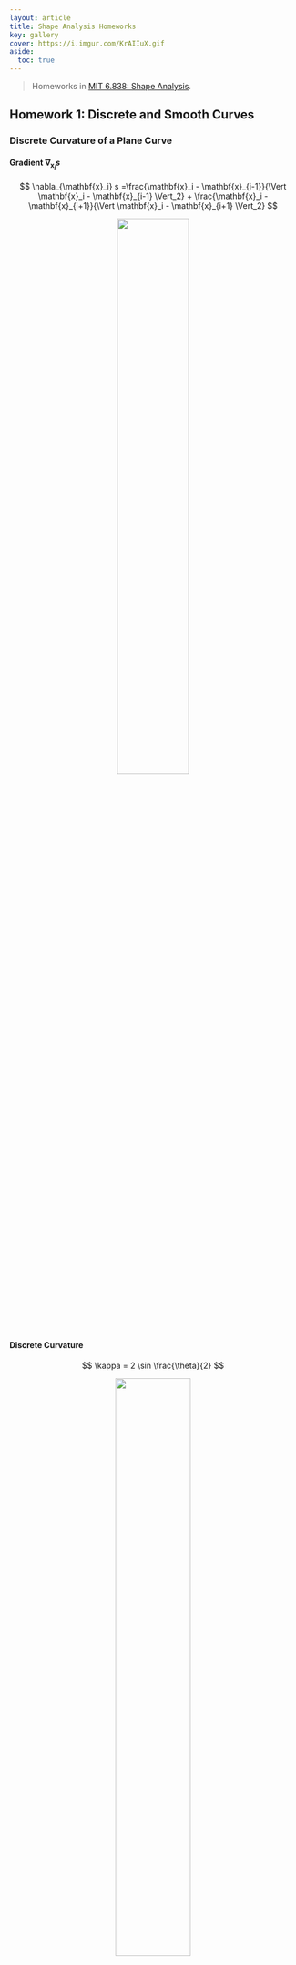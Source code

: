```yaml
---
layout: article
title: Shape Analysis Homeworks
key: gallery
cover: https://i.imgur.com/KrAIIuX.gif
aside:
  toc: true
---
```


> Homeworks in [MIT 6.838: Shape Analysis](https://groups.csail.mit.edu/gdpgroup/6838_spring_2021.html).
<!--more-->

## Homework 1: Discrete and Smooth Curves

### Discrete Curvature of a Plane Curve

#### Gradient $\nabla_{\mathbf{x}_i} s$

$$
\nabla_{\mathbf{x}_i} s =\frac{\mathbf{x}_i - \mathbf{x}_{i-1}}{\Vert \mathbf{x}_i - \mathbf{x}_{i-1} \Vert_2} + \frac{\mathbf{x}_i - \mathbf{x}_{i+1}}{\Vert \mathbf{x}_i - \mathbf{x}_{i+1} \Vert_2}
$$

<div align=center>
<img src="https://i.imgur.com/HEp18iQ.png" width="50%">
</div>

#### Discrete Curvature

$$
\kappa = 2 \sin \frac{\theta}{2}
$$

<div align=center>
<img src="https://i.imgur.com/YMaEmwy.png" width="51%">
</div>

#### Curve Shortening Flow

$$
\mathbf{x}_i' = \mathbf{x}_i - (\nabla_{\mathbf{x}_i} s) h
$$

<div align=center>
<img src="https://i.imgur.com/J1jChfg.gif" width="50%">
</div>

<div align=center>
<img src="https://i.imgur.com/lE8Rv1s.gif" width="50%">
</div>

<div align=center>
<img src="https://i.imgur.com/KE61wET.gif" width="50%">
</div>

### Discrete Elastic Rods

<div align=center>
<img src="https://i.imgur.com/cHm2IwG.gif" width="45%">
<img src="https://i.imgur.com/VvSJcuN.gif" width="45%">
<img src="https://i.imgur.com/HLOl1tB.gif" width="45%">
<img src="https://i.imgur.com/KrAIIuX.gif" width="45%">
</div>

## Homework 2: Surfaces and Curvature

### Mean Curvature Flow with Explicit Integrator

$$
\frac{\mathbf{p} (t+\tau) - \mathbf{p} (t)}{\tau} = - \mathbf{M}^{-1} (\mathbf{p} (t)) \cdot \mathbf{L} (\mathbf{p} (t)) \cdot \mathbf{p} (t)
$$

$$
\mathbf{p} (t+\tau) = \mathbf{p} (t) - \tau \mathbf{M}^{-1} (\mathbf{p} (t)) \cdot \mathbf{L} (\mathbf{p} (t)) \cdot \mathbf{p} (t)
$$

<div align=center>
<img src="https://i.imgur.com/14jPnsN.gif" width="50%">
</div>

### Mean Curvature Flow with (Semi-)Implicit Integrator

$$
\frac{\mathbf{p} (t+\tau) - \mathbf{p} (t)}{\tau} = - \mathbf{M}^{-1} (\mathbf{p} (t)) \cdot \mathbf{L} (\mathbf{p} (t)) \cdot \mathbf{p} (t+\tau)
$$

$$
\mathbf{p} (t+\tau) =\bigg(\mathbf{I} + \tau \mathbf{M}^{-1} (\mathbf{p} (t)) \cdot \mathbf{L} (\mathbf{p} (t)) \bigg)^{-1} \cdot \mathbf{p} (t) 
$$

<div align=center>
<img src="https://i.imgur.com/Bl0zqwZ.gif" width="50%">
</div>

### Non-Singular Mean Curvature Flow

$$
\mathbf{p} (t+\tau) = \bigg(\mathbf{I} + \tau \mathbf{M}^{-1} (\mathbf{p} (t)) \cdot \mathbf{L} (\mathbf{p} (0)) \bigg)^{-1} \cdot \mathbf{p} (t) 
$$

<div align=center>
<img src="https://i.imgur.com/RDqlDh7.gif" width="50%">
</div>